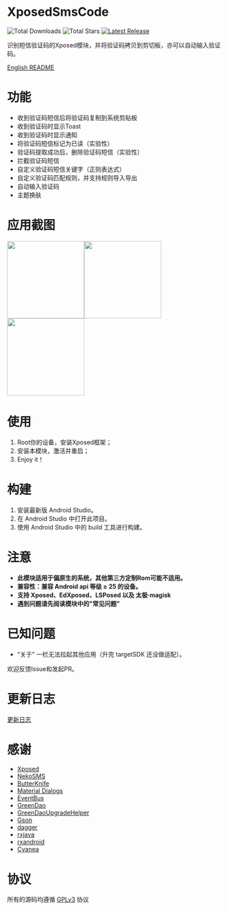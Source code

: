 # XposedSmsCode
![Total Downloads](https://img.shields.io/github/downloads/Pluspeeeeed/XposedSmsCode/total) ![Total Stars](https://img.shields.io/github/stars/Pluspeeeeed/XposedSmsCode?style=social) [![Latest Release](https://img.shields.io/github/v/release/Pluspeeeeed/XposedSmsCode?label=Latest%20Release)](https://github.com/Pluspeeeeed/XposedSmsCode/releases)

识别短信验证码的Xposed模块，并将验证码拷贝到剪切板，亦可以自动输入验证码。

[English README](/README-EN.md)

# 功能
- 收到验证码短信后将验证码复制到系统剪贴板
- 收到验证码时显示Toast
- 收到验证码时显示通知
- 将验证码短信标记为已读（实验性）
- 验证码提取成功后，删除验证码短信（实验性）
- 拦截验证码短信
- 自定义验证码短信关键字（正则表达式）
- 自定义验证码匹配规则，并支持规则导入导出
- 自动输入验证码
- 主题换肤

# 应用截图
<img src="/art/cn/01.png" width="180"/><img src="/art/cn/02.png" width="180"/><img src="/art/cn/03.png" width="180"/>

# 使用
1. Root你的设备，安装Xposed框架；
2. 安装本模块，激活并重启；
3. Enjoy it！

# 构建
1. 安装最新版 Android Studio。
2. 在 Android Studio 中打开此项目。
3. 使用 Android Studio 中的 build 工具进行构建。

# 注意
- **此模块适用于偏原生的系统，其他第三方定制Rom可能不适用。**
- **兼容性：兼容 Android api 等级 ≥ 25 的设备。**
- **支持 Xposed、EdXposed、LSPosed 以及 太极·magisk**
- **遇到问题请先阅读模块中的"常见问题"**

# 已知问题
- “关于” 一栏无法拉起其他应用（升完 targetSDK 还没做适配）。

欢迎反馈Issue和发起PR。

# 更新日志
[更新日志](/CHANGELOG.md)

# 感谢
- [Xposed](https://github.com/rovo89/Xposed)
- [NekoSMS](https://github.com/apsun/NekoSMS)
- [ButterKnife](https://github.com/JakeWharton/butterknife)
- [Material Dialogs](https://github.com/afollestad/material-dialogs)
- [EventBus](https://github.com/greenrobot/EventBus)
- [GreenDao](https://github.com/greenrobot/greenDAO)
- [GreenDaoUpgradeHelper](https://github.com/yuweiguocn/GreenDaoUpgradeHelper)
- [Gson](https://github.com/google/gson)
- [dagger](https://github.com/google/dagger)
- [rxjava](https://github.com/ReactiveX/RxJava)
- [rxandroid](https://github.com/ReactiveX/RxAndroid)
- [Cyanea](https://github.com/jaredrummler/Cyanea)


# 协议
所有的源码均遵循 [GPLv3](https://www.gnu.org/licenses/gpl-3.0.txt) 协议